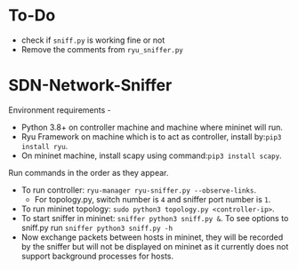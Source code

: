 # To-Do
* check if `sniff.py` is working fine or not
* Remove the comments from `ryu_sniffer.py`

# SDN-Network-Sniffer
Environment requirements -
* Python 3.8+ on controller machine and machine where mininet will run.
* Ryu Framework on machine which is to act as controller, install by:`pip3 install ryu`.
* On mininet machine, install scapy using command:`pip3 install scapy`.

Run commands in the order as they appear.
* To run controller: `ryu-manager ryu-sniffer.py --observe-links`.
    * For topology.py, switch number is `4` and sniffer port number is `1`.
* To run mininet topology: `sudo python3 topology.py <controller-ip>`.
* To start sniffer in mininet: `sniffer python3 sniff.py &`. To see options to sniff.py run `sniffer python3 sniff.py -h`
* Now exchange packets between hosts in mininet, they will be recorded by the sniffer but will not be displayed on mininet as it currently does not support background processes for hosts. 